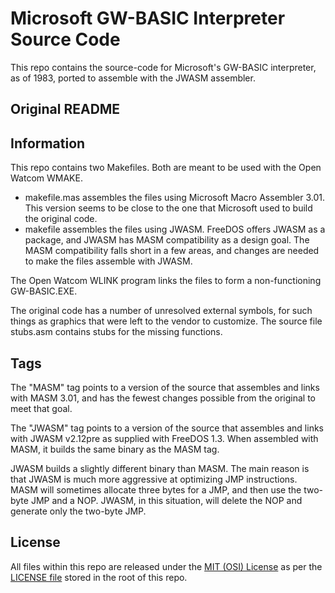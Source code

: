 # Microsoft GW-BASIC Interpreter Source Code

This repo contains the source-code for Microsoft's GW-BASIC interpreter, as of 1983, ported to assemble with the JWASM assembler.

## Original README

[Original README]: README-original.md

## Information

This repo contains two Makefiles. Both are meant to be used with the Open Watcom WMAKE.

* makefile.mas assembles the files using Microsoft Macro Assembler 3.01. This version seems to be close to the one that Microsoft used to build the original code.
* makefile assembles the files using JWASM. FreeDOS offers JWASM as a package, and JWASM has MASM compatibility as a design goal. The MASM compatibility falls short in a few areas, and changes are needed to make the files assemble with JWASM.

The Open Watcom WLINK program links the files to form a non-functioning GW-BASIC.EXE.

The original code has a number of unresolved external symbols, for such things as graphics that were left to the vendor to customize. The source file stubs.asm contains stubs for the missing functions.

## Tags

The "MASM" tag points to a version of the source that assembles and links with MASM 3.01, and has the fewest changes possible from the original to meet that goal.

The "JWASM" tag points to a version of the source that assembles and links with JWASM v2.12pre as supplied with FreeDOS 1.3. When assembled with MASM, it builds the same binary as the MASM tag.

JWASM builds a slightly different binary than MASM. The main reason is that JWASM is much more aggressive at optimizing JMP instructions. MASM will sometimes allocate three bytes for a JMP, and then use the two-byte JMP and a NOP. JWASM, in this situation, will delete the NOP and generate only the two-byte JMP.

## License

All files within this repo are released under the [MIT (OSI) License]( https://en.wikipedia.org/wiki/MIT_License) as per the [LICENSE file](https://github.com/Microsoft/GW-BASIC/blob/master/LICENSE) stored in the root of this repo.

